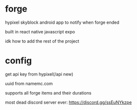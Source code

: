 # forge
hypixel skyblock android app to notify when forge ended

built in react native javascript expo

idk how to add the rest of the project

# config
get api key from hypixel(/api new)

uuid from namemc.com

supports all forge items and their durations

most dead discord server ever: https://discord.gg/ssEuNYkzpe
